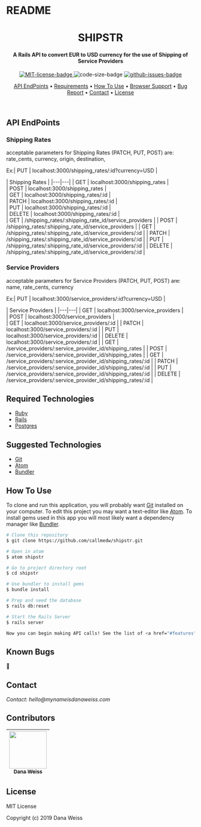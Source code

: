# README

<h1 align="center">
  SHIPSTR
</h1>

<h4 align="center">
  A Rails API to convert EUR to USD currency for the use of Shipping of Service Providers
</h4>

<p align="center">
  <a href="https://opensource.org/licenses/MIT">
    <img src="https://img.shields.io/badge/License-MIT-green.svg?style=popout"
    alt="MIT-license-badge">
  </a>
  <img src="https://img.shields.io/github/languages/code-size/callmedw/shipstr.svg?style=popout"
  alt="code-size-badge">
  <a href="https://GitHub.com/callmedw/shipstr/issues/">
    <img src="https://img.shields.io/github/issues/callmedw/shipstr.svg?style=popout"
    alt="github-issues-badge">
  </a>
</p>

<p align="center">
  <a href="#features">API EndPoints</a> •
  <a href="#required-technologies">Requirements</a> •
  <a href="#how-to-use">How To Use</a> •
  <a href="#browser-support">Browser Support</a> •
  <a href="#known-bugs">Bug Report</a> •
  <a href="#contact">Contact</a> •
  <a href="#license">License</a>
</p>
<br>

## API EndPoints

### Shipping Rates
acceptable parameters for Shipping Rates (PATCH, PUT, POST) are:
rate_cents, currency, origin, destination,

Ex:| PUT | localhost:3000/shipping_rates/:id?currency=USD |    

| Shipping Rates |
|---|---|
| GET | localhost:3000/shipping_rates |    
| POST | localhost:3000/shipping_rates |    
| GET | localhost:3000/shipping_rates/:id |  
| PATCH | localhost:3000/shipping_rates/:id |  
| PUT | localhost:3000/shipping_rates/:id |  
| DELETE | localhost:3000/shipping_rates/:id |                               
| GET | /shipping_rates/:shipping_rate_id/service_providers |
| POST | /shipping_rates/:shipping_rate_id/service_providers |
| GET | /shipping_rates/:shipping_rate_id/service_providers/:id |
| PATCH | /shipping_rates/:shipping_rate_id/service_providers/:id |
| PUT | /shipping_rates/:shipping_rate_id/service_providers/:id |
| DELETE | /shipping_rates/:shipping_rate_id/service_providers/:id |

### Service Providers
acceptable parameters for Service Providers (PATCH, PUT, POST) are:
name, rate_cents, currency

Ex:| PUT | localhost:3000/service_providers/:id?currency=USD |  

| Service Providers |
|---|---|
| GET | localhost:3000/service_providers |    
| POST | localhost:3000/service_providers |    
| GET | localhost:3000/service_providers/:id |
| PATCH | localhost:3000/service_providers/:id |
| PUT | localhost:3000/service_providers/:id |
| DELETE | localhost:3000/service_providers/:id |
| GET | /service_providers/:service_provider_id/shipping_rates |
| POST | /service_providers/:service_provider_id/shipping_rates |
| GET | /service_providers/:service_provider_id/shipping_rates/:id |
| PATCH | /service_providers/:service_provider_id/shipping_rates/:id |
| PUT | /service_providers/:service_provider_id/shipping_rates/:id |
| DELETE | /service_providers/:service_provider_id/shipping_rates/:id |

## Required Technologies

* [Ruby](https://www.ruby-lang.org/en/)
* [Rails](https://guides.rubyonrails.org/getting_started.html)
* [Postgres](https://www.postgresql.org)

## Suggested Technologies

* [Git](https://git-scm.com)
* [Atom](https://atom.io/)
* [Bundler](https://bundler.io)

## How To Use

To clone and run this application, you will probably want [Git](https://git-scm.com) installed on your computer. To edit this project you may want a text-editor like [Atom](https://atom.io/). To install gems used in this app you will most likely want a dependency manager like [Bundler](https://bundler.io).

```bash
# Clone this repository
$ git clone https://github.com/callmedw/shipstr.git

# Open in atom
$ atom shipstr

# Go to project directory root
$ cd shipstr

# Use bundler to install gems
$ bundle install

# Prep and seed the database
$ rails db:reset

# Start the Rails Server
$ rails server

Now you can begin making API calls! See the list of <a href="#features">API EndPoints</a> to see how to format your calls to the API.

```

## Known Bugs

🐞

## Contact

_Contact: hello@mynameisdanaweiss.com_

## Contributors

<!-- prettier-ignore -->
| [<img src="https://avatars2.githubusercontent.com/u/21694548?s=460&v=4" width="100px;"/><br /><sub><b>Dana Weiss</b></sub>](https://github.com/callmedw)<br /> |
| :---: |

## License

MIT License

Copyright (c) 2019 Dana Weiss
